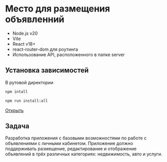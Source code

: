 # Место для размещения объявленний

- Node.js v20
- Vite
- React v18+
- react-router-dom для роутинга
- Использование API, расположенного в папке server

## Установка зависимостей

В рутовой директории

```bash
npm intall
```

```bash
npm run install:all
```

[Открыть](http://localhost:5173/)

## Задача

Разработка приложения с базовыми возможностями по работе с объявлениями с личными кабинетом. Приложение должно поддерживать размещение, редактирование и отображение объявлений в трёх различных категориях: недвижимость, авто и услуги.
